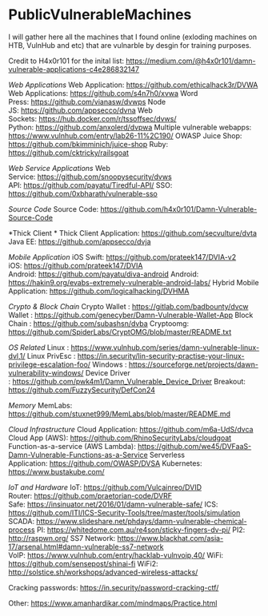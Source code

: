 # PublicVulnerableMachines
I will gather here all the machines that I found online (exloding machines on HTB, VulnHub and etc) that are vulnarble by desgin for training purposes.

Credit to H4x0r101 for the inital list: https://medium.com/@h4x0r101/damn-vulnerable-applications-c4e286832147

*Web Applications*
Web Application: https://github.com/ethicalhack3r/DVWA 
Web Applications: https://github.com/s4n7h0/xvwa 
Word Press: https://github.com/vianasw/dvwps 
Node JS: https://github.com/appsecco/dvna 
Web Sockets: https://hub.docker.com/r/tssoffsec/dvws/ 
Python: https://github.com/anxolerd/dvpwa 
Multiple vulnerable webapps: https://www.vulnhub.com/entry/lab26-11%2C190/
OWASP Juice Shop: https://github.com/bkimminich/juice-shop
Ruby: https://github.com/cktricky/railsgoat

*Web Service Applications*
Web Service: https://github.com/snoopysecurity/dvws 
API: https://github.com/payatu/Tiredful-API/ 
SSO: https://github.com/0xbharath/vulnerable-sso
 
*Source Code*
Source Code: https://github.com/h4x0r101/Damn-Vulnerable-Source-Code 
 
*Thick Client *
Thick Client Application: https://github.com/secvulture/dvta 
Java EE: https://github.com/appsecco/dvja 
 
*Mobile Application* 
iOS Swift: https://github.com/prateek147/DVIA-v2 
iOS: https://github.com/prateek147/DVIA 
Android: https://github.com/payatu/diva-android 
Android: https://hakin9.org/evabs-extremely-vulnerable-android-labs/ 
Hybrid Mobile Application: https://github.com/logicalhacking/DVHMA 
 
*Crypto & Block Chain*
Crypto Wallet : https://gitlab.com/badbounty/dvcw 
Wallet : https://github.com/genecyber/Damn-Vulnerable-Wallet-App 
Block Chain : https://github.com/subashsn/dvba 
Cryptoomg: https://github.com/SpiderLabs/CryptOMG/blob/master/README.txt 
 
*OS Related*
Linux : https://www.vulnhub.com/series/damn-vulnerable-linux-dvl,1/ 
Linux PrivEsc : https://in.security/lin-security-practise-your-linux-privilege-escalation-foo/
Windows : https://sourceforge.net/projects/dawn-vulnerability-windows/ 
Device Driver : https://github.com/pwk4m1/Damn_Vulnerable_Device_Driver 
Breakout: https://github.com/FuzzySecurity/DefCon24 
 

*Memory*
MemLabs: https://github.com/stuxnet999/MemLabs/blob/master/README.md

*Cloud Infrastructure*
Cloud Application: https://github.com/m6a-UdS/dvca 
Cloud App (AWS): https://github.com/RhinoSecurityLabs/cloudgoat 
Function-as-a-service (AWS Lambda): https://github.com/we45/DVFaaS-Damn-Vulnerable-Functions-as-a-Service 
Serverless Application: https://github.com/OWASP/DVSA 
Kubernetes: https://www.bustakube.com/  
 
*IoT and Hardware*
IoT: https://github.com/Vulcainreo/DVID 
Router: https://github.com/praetorian-code/DVRF 
Safe: https://insinuator.net/2016/01/damn-vulnerable-safe/ 
ICS: https://github.com/ITI/ICS-Security-Tools/tree/master/tools/simulation 
SCADA: https://www.slideshare.net/phdays/damn-vulnerable-chemical-process 
PI: https://whitedome.com.au/re4son/sticky-fingers-dv-pi/ 
PI2: http://raspwn.org/ 
SS7 Network: https://www.blackhat.com/asia-17/arsenal.html#damn-vulnerable-ss7-network 
VoIP: https://www.vulnhub.com/entry/hacklab-vulnvoip,40/ 
WiFi: https://github.com/sensepost/shinai-fi 
WiFi2: http://solstice.sh/workshops/advanced-wireless-attacks/

Cracking passwords:
https://in.security/password-cracking-ctf/

Other:
https://www.amanhardikar.com/mindmaps/Practice.html 

